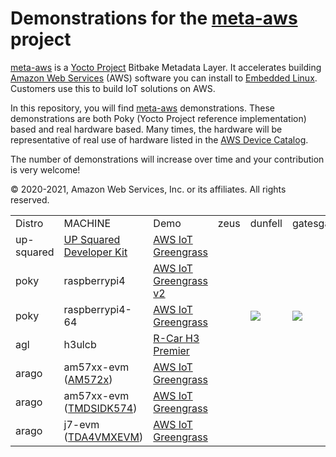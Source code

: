 # Demonstrations for the **[meta-aws](https://github.com/aws/meta-aws)** project

[meta-aws](https://github.com/aws/meta-aws) is a [Yocto Project](https://www.yoctoproject.org/) Bitbake Metadata Layer. It accelerates building [Amazon Web Services](https://aws.amazon.com) (AWS) software you can install to [Embedded Linux](https://elinux.org/Main_Page). Customers use this to build IoT solutions on AWS.

In this repository, you will find [meta-aws](https://github.com/aws/meta-aws) demonstrations.  These demonstrations are both Poky (Yocto Project reference implementation) based and real hardware based.  Many times, the hardware will be representative of real use of hardware listed in the [AWS Device Catalog](https://devices.amazonaws.com).

The number of demonstrations will increase over time and your contribution is very welcome!


<table><tr><td>Distro</td><td>MACHINE</td><td>Demo</td><td>zeus</td><td>dunfell</td><td>gatesgarth</td><td>hardknott</td></tr>

<tr>
<td>up-squared</td>
<td><a href="https://up-board.org/upsquared/development-kits/">UP Squared Developer Kit</a></td>
<td><a href="up_squared/greengrass/README.md">AWS IoT Greengrass</a></td>
<td colspan="4">&nbsp;</td>
</tr>

<tr>
<td>poky</td>
<td>raspberrypi4</td>
<td><a href="raspberry_pi4/aws-iot-greengrass-v2/README.md">AWS IoT Greengrass v2</a></td>
<td colspan="4">&nbsp;</td>
</tr>

<tr>
<td>poky</td>
<td>raspberrypi4-64</td>
<td><a href="raspberrypi4-64/aws-iot-greengrass-v2/README.md">AWS IoT Greengrass</a></td>
<td>&nbsp;</td>
<td><img src="https://codebuild.us-east-1.amazonaws.com/badges?uuid=eyJlbmNyeXB0ZWREYXRhIjoibk5sbXVMVDlKZm05QVNhNHVSMVFpTFYwOE11SXlkS2luQUE2dGluL0RIa1pTbzEzdVJnWCtJTzQzOXVwZGU3UXJoM252R0Vld0EzY0w4ZXJHY1o1YzlZPSIsIml2UGFyYW1ldGVyU3BlYyI6Ilp4WGNEVVVtcE9XSmlEazYiLCJtYXRlcmlhbFNldFNlcmlhbCI6MX0%3D&branch=master"/></td>
<td><img src="https://codebuild.us-east-1.amazonaws.com/badges?uuid=eyJlbmNyeXB0ZWREYXRhIjoiQjdONVhQVnRNQmxuNWRGaGdUUDZsTGJ5emlhMmlrTlpNWDRHVURBYlRJcmxDTWVQK1EwMEhWWnZIc250UWxxbVFNZHRaRDhUNTd3bmpCa3dCaXFRK2t3PSIsIml2UGFyYW1ldGVyU3BlYyI6Ikxnb1RXcVJSVDFrTTRxeDkiLCJtYXRlcmlhbFNldFNlcmlhbCI6MX0%3D&branch=master"/></td>
<td><img src="https://codebuild.us-east-1.amazonaws.com/badges?uuid=eyJlbmNyeXB0ZWREYXRhIjoidmlOeGpHU1Q2OW00UExNWXo0M3lnQlkyTDcxQ0k2VENkbGZQb2NsSWxWM2lvWjVuQ3kzV3E1UGVwR1dZaHJId1RHZHNVaU9sVFpRd1hqdzZrZEpUcGRNPSIsIml2UGFyYW1ldGVyU3BlYyI6Ilc2UHlkS1pnaEdtaE9EMGgiLCJtYXRlcmlhbFNldFNlcmlhbCI6MX0%3D&branch=master"/></td>
</tr>

<tr>
<td>agl</td>
<td>h3ulcb</td>
<td><a href="https://www.renesas.com/br/en/solutions/automotive/adas/solution-kits/r-car-starter-kit.html">R-Car H3 Premier</a></td>
<td colspan="4">&nbsp;</td>
</tr>



<tr>
<td>arago</td>
<td>am57xx-evm<br/>(<a href ="http://www.ti.com/tool/TMDSIDK572">AM572x</a>)</td>
<td><a href="am572x_idk/aws_iot_greengrass/README.md">AWS IoT Greengrass</a></td>
<td colspan="4">&nbsp;</td>
</tr>

<tr>
<td>arago</td>
<td>am57xx-evm<br/>(<a href ="http://www.ti.com/tool/TMDSIDK574">TMDSIDK574</a>)</td>
<td><a href="am574x_idk/aws_iot_greengrass/README.md">AWS IoT Greengrass</a></td>
<td colspan="4">&nbsp;</td>
</tr>

<tr>
<td>arago</td>
<td>j7-evm<br/>(<a href="http://www.ti.com/tool/TDA4VMXEVM">TDA4VMXEVM</a>)</td>
<td><a href="TDA4VMXEVM/aws_iot_greengrass/README.md">AWS IoT Greengrass</a></td>
<td colspan="4">&nbsp;</td>
</tr>



© 2020-2021, Amazon Web Services, Inc. or its affiliates. All rights reserved.
